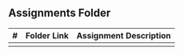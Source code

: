 ##  Assignments Folder

|  #  | Folder Link | Assignment Description |
|:---:| ----------- | ---------------------- |
|     |             |                        |
